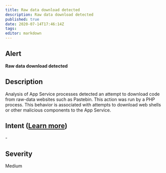 ```yaml
---
title: Raw data download detected
description: Raw data download detected
published: true
date: 2020-07-14T17:46:14Z
tags:
editor: markdown
---
```


## Alert
**Raw data download detected**

## Description
Analysis of App Service processes detected an attempt to download code from raw-data websites such as Pastebin. This action was run by a PHP process. This behavior is associated with attempts to download web shells or other malicious components to the App Service.

## Intent ([Learn more](/public/security/alerts/intentions.md))
\-

## Severity
Medium




